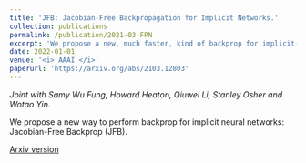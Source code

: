 ```yaml
---
title: 'JFB: Jacobian-Free Backpropagation for Implicit Networks.'
collection: publications
permalink: /publication/2021-03-FPN
excerpt: 'We propose a new, much faster, kind of backprop for implicit-depth neural networks.'
date: 2022-01-01
venue: '<i> AAAI </i>'
paperurl: 'https://arxiv.org/abs/2103.12803'
---
```


<i> Joint with Samy Wu Fung, Howard Heaton, Qiuwei Li, Stanley Osher and Wotao Yin.</i>

We propose a new way to perform backprop for implicit neural networks: Jacobian-Free Backprop (JFB).

[Arxiv version](https://arxiv.org/abs/2103.12803)
